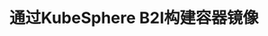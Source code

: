 ---
title: 通过KubeSphere B2I构建容器镜像
keywords: Kubesphere, Kubesphere learn
description: Kubesphere

pdfUrl: https://kubesphere-community.pek3b.qingstor.com/qkcp-container%20foundation/lesson-7/KubeSphere_B2I_build_image.pdf
---